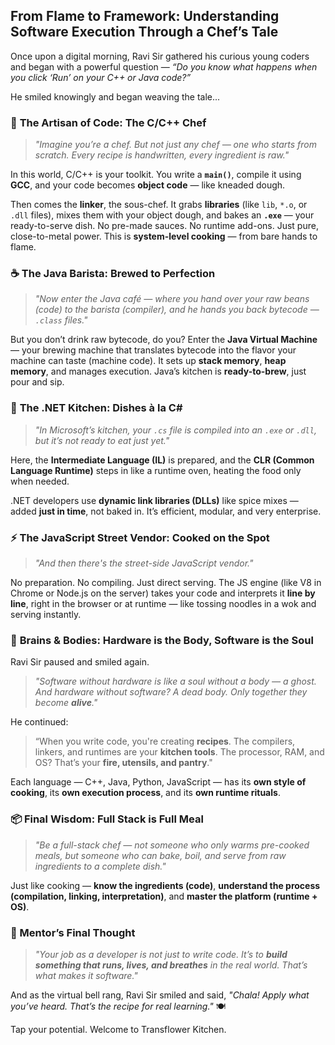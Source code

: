 ## **From Flame to Framework: Understanding Software Execution Through a Chef’s Tale**

Once upon a digital morning, Ravi Sir gathered his curious young coders and began with a powerful question — *“Do you know what happens when you click ‘Run’ on your C++ or Java code?”*

He smiled knowingly and began weaving the tale...

### 🔧 **The Artisan of Code: The C/C++ Chef**

> *"Imagine you’re a chef. But not just any chef — one who starts from scratch. Every recipe is handwritten, every ingredient is raw."*

In this world, C/C++ is your toolkit. You write a **`main()`**, compile it using **GCC**, and your code becomes **object code** — like kneaded dough.

Then comes the **linker**, the sous-chef. It grabs **libraries** (like `lib`, `*.o`, or `.dll` files), mixes them with your object dough, and bakes an **`.exe`** — your ready-to-serve dish. No pre-made sauces. No runtime add-ons. Just pure, close-to-metal power. This is **system-level cooking** — from bare hands to flame.

### ☕ **The Java Barista: Brewed to Perfection**

> *"Now enter the Java café — where you hand over your raw beans (code) to the barista (compiler), and he hands you back bytecode — `.class` files."*

But you don’t drink raw bytecode, do you? Enter the **Java Virtual Machine** — your brewing machine that translates bytecode into the flavor your machine can taste (machine code). It sets up **stack memory**, **heap memory**, and manages execution. Java’s kitchen is **ready-to-brew**, just pour and sip.

### 🍲 **The .NET Kitchen: Dishes à la C#**

> *"In Microsoft’s kitchen, your `.cs` file is compiled into an `.exe` or `.dll`, but it’s not ready to eat just yet."*

Here, the **Intermediate Language (IL)** is prepared, and the **CLR (Common Language Runtime)** steps in like a runtime oven, heating the food only when needed.

.NET developers use **dynamic link libraries (DLLs)** like spice mixes — added **just in time**, not baked in. It’s efficient, modular, and very enterprise.

### ⚡ **The JavaScript Street Vendor: Cooked on the Spot**

> *"And then there's the street-side JavaScript vendor."*

No preparation. No compiling. Just direct serving. The JS engine (like V8 in Chrome or Node.js on the server) takes your code and interprets it **line by line**, right in the browser or at runtime — like tossing noodles in a wok and serving instantly.

### 🧠 **Brains & Bodies: Hardware is the Body, Software is the Soul**

Ravi Sir paused and smiled again.

> *"Software without hardware is like a soul without a body — a ghost. And hardware without software? A dead body. Only together they become **alive**."*

He continued:

> “When you write code, you're creating **recipes**. The compilers, linkers, and runtimes are your **kitchen tools**. The processor, RAM, and OS? That’s your **fire, utensils, and pantry**."

Each language — C++, Java, Python, JavaScript — has its **own style of cooking**, its **own execution process**, and its **own runtime rituals**.

### 📦 **Final Wisdom: Full Stack is Full Meal**

> *"Be a full-stack chef — not someone who only warms pre-cooked meals, but someone who can bake, boil, and serve from raw ingredients to a complete dish."*

Just like cooking — **know the ingredients (code)**, **understand the process (compilation, linking, interpretation)**, and **master the platform (runtime + OS)**.


### 🎯 Mentor’s Final Thought

> *"Your job as a developer is not just to write code. It’s to **build something that runs, lives, and breathes** in the real world. That’s what makes it software."*

And as the virtual bell rang, Ravi Sir smiled and said,
*"Chala! Apply what you’ve heard. That’s the recipe for real learning."* 🍽️

Tap your potential.
Welcome to Transflower Kitchen.